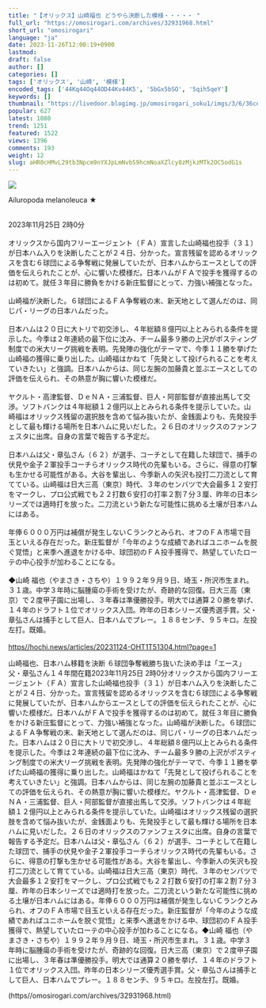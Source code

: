```yaml
---
title: "【オリックス】山崎福也 どうやら決断した模様・・・・・ "
full_url: "https://omosirogari.com/archives/32931968.html"
short_url: "omosirogari"
language: "ja"
date: 2023-11-26T12:00:19+0900
lastmod: 
draft: false
author: []
categories: []
tags: ['オリックス', '山崎', '模様']
encoded_tags: ['44Kq44Oq44OD44Kv44K5', '5bGx5bSO', '5qih5qeY']
keywords: []
thumbnail: "https://livedoor.blogimg.jp/omosirogari_soku1/imgs/3/6/36cedf1f.jpg"
popular: 627
latest: 1080
trend: 1251
featured: 1522
views: 1396
comments: 193
weight: 12
slug: aHR0cHMvL29tb3Npcm9nYXJpLmNvbS9hcmNoaXZlcy8zMjkzMTk2OC5odG1s
---
```


![](https://livedoor.blogimg.jp/omosirogari_soku1/imgs/3/6/36cedf1f.jpg)

<div><p>Ailuropoda melanoleuca ★ </p><br> 2023年11月25日 2時0分 <br> <br> オリックスから国内フリーエージェント（ＦＡ）宣言した山崎福也投手（３１）が日本ハム入りを決断したことが２４日、分かった。宣言残留を認めるオリックスを含む６球団による争奪戦に発展していたが、日本ハムからエースとしての評価を伝えられたことが、心に響いた模様だ。日本ハムがＦＡで投手を獲得するのは初めて。就任３年目に勝負をかける新庄監督にとって、力強い補強となった。 <br> <br> 山崎福が決断した。６球団によるＦＡ争奪戦の末、新天地として選んだのは、同じパ・リーグの日本ハムだった。 <br> <br> 日本ハムは２０日に大トリで初交渉し、４年総額８億円以上とみられる条件を提示した。今季は２年連続の最下位に沈み、チーム最多９勝の上沢がポスティング制度での米大リーグ挑戦を表明。先発陣の強化がテーマで、今季１１勝を挙げた山崎福の獲得に乗り出した。山崎福はかねて「先発として投げられることを考えていきたい」と強調。日本ハムからは、同じ左腕の加藤貴と並ぶエースとしての評価を伝えられ、その熱意が胸に響いた模様だ。 <br> <br> ヤクルト・高津監督、ＤｅＮＡ・三浦監督、巨人・阿部監督が直接出馬して交渉。ソフトバンクは４年総額１２億円以上とみられる条件を提示していた。山崎福はオリックス残留の選択肢を含めて悩み抜いたが、金銭面よりも、先発投手として最も輝ける場所を日本ハムに見いだした。２６日のオリックスのファンフェスタに出席。自身の言葉で報告する予定だ。 <br> <br> 日本ハムは父・章弘さん（６２）が選手、コーチとして在籍した球団で、捕手の伏見や金子２軍投手コーチらオリックス時代の先輩もいる。さらに、得意の打撃も生かせる可能性がある。大谷を輩出し、今季新人の矢沢も投打二刀流として育てている。山崎福は日大三高（東京）時代、３年のセンバツで大会最多１２安打をマークし、プロ公式戦でも２２打数６安打の打率２割７分３厘、昨年の日本シリーズでは適時打を放った。二刀流という新たな可能性に挑める土壌が日本ハムにはある。 <br> <br> 年俸６０００万円は補償が発生しないＣランクとみられ、オフのＦＡ市場で目玉といえる存在だった。新庄監督が「今年のような成績であればユニホームを脱ぐ覚悟」と来季へ進退をかける中、球団初のＦＡ投手獲得で、熱望していたローテの中心投手が加わることになる。 <br> <br> ◆山崎 福也（やまさき・さちや）１９９２年９月９日、埼玉・所沢市生まれ。３１歳。中学３年時に脳腫瘍の手術を受けたが、奇跡的な回復。日大三高（東京）で２度甲子園に出場し、３年春は準優勝投手。明大では通算２０勝を挙げ、１４年のドラフト１位でオリックス入団。昨年の日本シリーズ優秀選手賞。父・章弘さんは捕手として巨人、日本ハムでプレー。１８８センチ、９５キロ。左投左打。既婚。 <br> <br> <a target='_blank' href='https//hochi.news/articles/20231124-OHT1T51304.html?page=1'>https//hochi.news/articles/20231124-OHT1T51304.html?page=1</a> <p>山崎福也、日本ハム移籍を決断 ６球団争奪戦勝ち抜いた決め手は「エース」 父・章弘さん１４年間在籍2023年11月25日 2時0分オリックスから国内フリーエージェント（ＦＡ）宣言した山崎福也投手（３１）が日本ハム入りを決断したことが２４日、分かった。宣言残留を認めるオリックスを含む６球団による争奪戦に発展していたが、日本ハムからエースとしての評価を伝えられたことが、心に響いた模様だ。日本ハムがＦＡで投手を獲得するのは初めて。就任３年目に勝負をかける新庄監督にとって、力強い補強となった。山崎福が決断した。６球団によるＦＡ争奪戦の末、新天地として選んだのは、同じパ・リーグの日本ハムだった。日本ハムは２０日に大トリで初交渉し、４年総額８億円以上とみられる条件を提示した。今季は２年連続の最下位に沈み、チーム最多９勝の上沢がポスティング制度での米大リーグ挑戦を表明。先発陣の強化がテーマで、今季１１勝を挙げた山崎福の獲得に乗り出した。山崎福はかねて「先発として投げられることを考えていきたい」と強調。日本ハムからは、同じ左腕の加藤貴と並ぶエースとしての評価を伝えられ、その熱意が胸に響いた模様だ。ヤクルト・高津監督、ＤｅＮＡ・三浦監督、巨人・阿部監督が直接出馬して交渉。ソフトバンクは４年総額１２億円以上とみられる条件を提示していた。山崎福はオリックス残留の選択肢を含めて悩み抜いたが、金銭面よりも、先発投手として最も輝ける場所を日本ハムに見いだした。２６日のオリックスのファンフェスタに出席。自身の言葉で報告する予定だ。日本ハムは父・章弘さん（６２）が選手、コーチとして在籍した球団で、捕手の伏見や金子２軍投手コーチらオリックス時代の先輩もいる。さらに、得意の打撃も生かせる可能性がある。大谷を輩出し、今季新人の矢沢も投打二刀流として育てている。山崎福は日大三高（東京）時代、３年のセンバツで大会最多１２安打をマークし、プロ公式戦でも２２打数６安打の打率２割７分３厘、昨年の日本シリーズでは適時打を放った。二刀流という新たな可能性に挑める土壌が日本ハムにはある。年俸６０００万円は補償が発生しないＣランクとみられ、オフのＦＡ市場で目玉といえる存在だった。新庄監督が「今年のような成績であればユニホームを脱ぐ覚悟」と来季へ進退をかける中、球団初のＦＡ投手獲得で、熱望していたローテの中心投手が加わることになる。◆山崎 福也（やまさき・さちや）１９９２年９月９日、埼玉・所沢市生まれ。３１歳。中学３年時に脳腫瘍の手術を受けたが、奇跡的な回復。日大三高（東京）で２度甲子園に出場し、３年春は準優勝投手。明大では通算２０勝を挙げ、１４年のドラフト１位でオリックス入団。昨年の日本シリーズ優秀選手賞。父・章弘さんは捕手として巨人、日本ハムでプレー。１８８センチ、９５キロ。左投左打。既婚。</p></div>

(https//omosirogari.com/archives/32931968.html)

